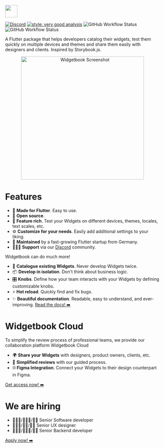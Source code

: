 <img height=40 src="https://raw.githubusercontent.com/widgetbook/widgetbook/2107e1afe2217e8ecde56c6ade1fd3706c3e6570/docs/assets/WidgetbookLogo.svg">

[![Discord](https://img.shields.io/discord/879618555560218625?color=blue&style=flat-square&logo=discord)](https://discord.com/invite/zT4AMStAJA)
[![style: very good analysis](https://img.shields.io/badge/style-very_good_analysis-B22C89.svg?style=flat-square)](https://pub.dev/packages/very_good_analysis) 
![GitHub Workflow Status](https://img.shields.io/github/actions/workflow/status/widgetbook/widgetbook/ci.yaml?branch=main&style=flat-square&)
![GitHub Workflow Status](https://img.shields.io/github/actions/workflow/status/widgetbook/widgetbook/ci.yaml?label=test&style=flat-square)

A Flutter package that helps developers catalog their widgets, test them quickly on multiple devices and themes and share them easily with designers and clients. 
Inspired by Storybook.js.

<p align="center">
<img src="https://raw.githubusercontent.com/widgetbook/widgetbook/main/docs/assets/Screenshot.jpg" height="400" alt="Widgetbook Screenshot" />
</p>

# Features

- 💙 **Made for Flutter**. Easy to use. 
- 🦄 **Open source**.
- 🍭 **Feature rich**. Test your Widgets on different devices, themes, locales, text scales, etc.
- ⚙️ **Customize for your needs**. Easily add additional settings to your liking. 
- 🔧 **Maintained** by a fast-growing Flutter startup from Germany.
- 👩🏼‍💻 **Support** via our [Discord](https://discord.com/invite/zT4AMStAJA) community.

Widgetbook can do much more!

- 📙 **Catalogue existing Widgets**. Never develop Widgets twice. 
- 📦 **Develop in isolation**. Don't think about business logic. 
- 🎛 **Knobs**. Define how your team interacts with your Widgets by defining customizable knobs. 
- ⚡️ **Hot reload**. Quickly find and fix bugs.
- ✨ **Beautiful documentation**. Readable, easy to understand, and ever-improving. [Read the docs! ➡️](https://docs.widgetbook.io)

# Widgetbook Cloud

To simplify the review process of professional teams, we provide our collaboration platform Widgetbook Cloud
- 🌍 **Share your Widgets** with designers, product owners, clients, etc.
- 📃 **Simplified reviews** with our guided process. 
- ⛓ **Figma Integration**. Connect your Widgets to their design counterpart in Figma. 

[Get access now! ➡️](https://widgetbook.io)

# We are hiring

- 👩🏼‍💻/👨🏾‍💻/🏳️‍🌈 Senior Software developer
- 👩🏾‍🎨/🧑‍🎨/🏳️‍🌈 Senior UX designer
- 👩🏽‍💻/🧑🏿‍💻/🏳️‍🌈 Senior Backend developer 

[Apply now! ➡️](https://widgetbook.notion.site/Jobs-194be4bb4cf64de384630f89ebb641a9)